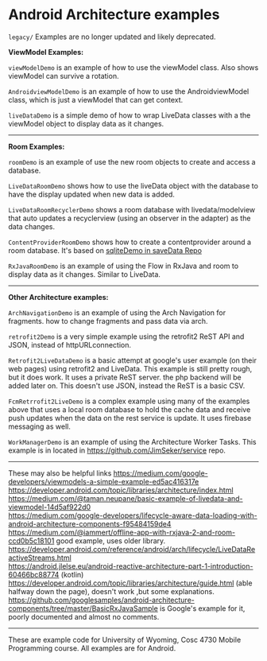 Android Architecture examples
===========

`legacy/` Examples are no longer updated and likely deprecated. 

**ViewModel Examples:**

`viewModelDemo` is an example of how to use the viewModel class.  Also shows viewModel can survive a rotation.

`AndroidviewModelDemo` is an example of how to use the AndroidviewModel class, which is just a viewModel that can get context.

`liveDataDemo`  is a simple demo of how to wrap LiveData classes with a the viewModel object to display data as it changes.

---

**Room Examples:**

`roomDemo` is an example of use the new room objects to create and access a database.

`LiveDataRoomDemo` shows how to use the liveData object with the database to have the display updated when new data is added.

`LiveDataRoomRecyclerDemo` shows a room database with livedata/modelview that auto updates a recyclerview (using an observer in the adapter) as the data changes.

`ContentProviderRoomDemo` shows how to create a contentprovider around a room database.  It's based on [sqliteDemo in saveData Repo](https://github.com/JimSeker/saveData)

`RxJavaRoomDemo` is an example of using the Flow in RxJava and room to display data as it changes.  Similar to LiveData.

---

**Other Architecture examples:**

`ArchNavigationDemo` is an example of using the Arch Navigation for fragments.  how to change fragments and pass data via arch.

`retrofit2Demo` is a very simple example using the retrofit2 ReST API and JSON, instead of httpURLconnection.  

`Retrofit2LiveDataDemo` is a basic attempt at google's user example (on their web pages) using retrofit2 and LiveData.   This example is still pretty rough, but it does work.  It uses a private ReST server.  the php backend will be added later on.  This doesn't use JSON, instead the ReST is a basic CSV.

`FcmRetrrofit2LiveDemo` is a complex example using many of the examples above that uses a local room database to hold the cache data and receive push updates when the data on the rest service is update.  It uses firebase messaging as well.

`WorkManagerDemo` is an example of using the Architecture Worker Tasks.  This example is in located in https://github.com/JimSeker/service repo.

---

These may also be helpful links 
https://medium.com/google-developers/viewmodels-a-simple-example-ed5ac416317e<BR>
https://developer.android.com/topic/libraries/architecture/index.html <BR>
https://medium.com/@taman.neupane/basic-example-of-livedata-and-viewmodel-14d5af922d0 <BR>
https://medium.com/google-developers/lifecycle-aware-data-loading-with-android-architecture-components-f95484159de4<BR>
https://medium.com/@iammert/offline-app-with-rxjava-2-and-room-ccd0b5c18101  good example, uses older library.<BR>
https://developer.android.com/reference/android/arch/lifecycle/LiveDataReactiveStreams.html<BR>
https://android.jlelse.eu/android-reactive-architecture-part-1-introduction-60466bc88774  (kotlin)<BR>
https://developer.android.com/topic/libraries/architecture/guide.html  (able halfway down the page), doesn't work ,but some explanations. <BR>
https://github.com/googlesamples/android-architecture-components/tree/master/BasicRxJavaSample  is Google's example for it, poorly documented and almost no comments.<BR>

---

These are example code for University of Wyoming, Cosc 4730 Mobile Programming course.
All examples are for Android.
